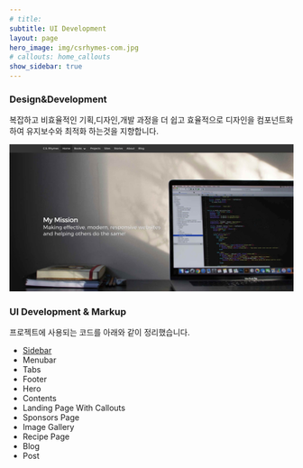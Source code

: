 ```yaml
---
# title: 
subtitle: UI Development
layout: page
hero_image: img/csrhymes-com.jpg
# callouts: home_callouts
show_sidebar: true
---
```


### Design&Development

복잡하고 비효율적인 기획,디자인,개발 과정을 더 쉽고 효율적으로 디자인을 컴포넌트화 하여 유지보수와 최적화 하는것을 지향합니다.

![GitHub Repo stars](img/csrhymes-com.jpg)



### UI Development & Markup
프로젝트에 사용되는 코드를 아래와 같이 정리했습니다.

* [Sidebar](/)
* Menubar
* Tabs
* Footer
* Hero
* Contents
* Landing Page With Callouts
* Sponsors Page
* Image Gallery
* Recipe Page
* Blog
* Post
